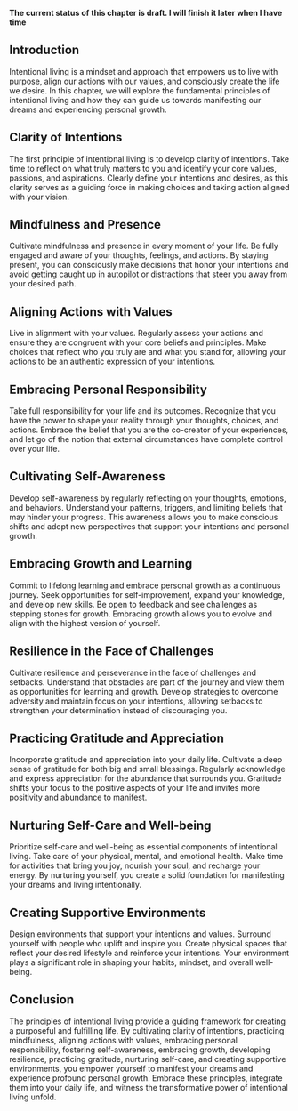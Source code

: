 **The current status of this chapter is draft. I will finish it later when I have time**

Introduction
------------

Intentional living is a mindset and approach that empowers us to live with purpose, align our actions with our values, and consciously create the life we desire. In this chapter, we will explore the fundamental principles of intentional living and how they can guide us towards manifesting our dreams and experiencing personal growth.

Clarity of Intentions
---------------------

The first principle of intentional living is to develop clarity of intentions. Take time to reflect on what truly matters to you and identify your core values, passions, and aspirations. Clearly define your intentions and desires, as this clarity serves as a guiding force in making choices and taking action aligned with your vision.

Mindfulness and Presence
------------------------

Cultivate mindfulness and presence in every moment of your life. Be fully engaged and aware of your thoughts, feelings, and actions. By staying present, you can consciously make decisions that honor your intentions and avoid getting caught up in autopilot or distractions that steer you away from your desired path.

Aligning Actions with Values
----------------------------

Live in alignment with your values. Regularly assess your actions and ensure they are congruent with your core beliefs and principles. Make choices that reflect who you truly are and what you stand for, allowing your actions to be an authentic expression of your intentions.

Embracing Personal Responsibility
---------------------------------

Take full responsibility for your life and its outcomes. Recognize that you have the power to shape your reality through your thoughts, choices, and actions. Embrace the belief that you are the co-creator of your experiences, and let go of the notion that external circumstances have complete control over your life.

Cultivating Self-Awareness
--------------------------

Develop self-awareness by regularly reflecting on your thoughts, emotions, and behaviors. Understand your patterns, triggers, and limiting beliefs that may hinder your progress. This awareness allows you to make conscious shifts and adopt new perspectives that support your intentions and personal growth.

Embracing Growth and Learning
-----------------------------

Commit to lifelong learning and embrace personal growth as a continuous journey. Seek opportunities for self-improvement, expand your knowledge, and develop new skills. Be open to feedback and see challenges as stepping stones for growth. Embracing growth allows you to evolve and align with the highest version of yourself.

Resilience in the Face of Challenges
------------------------------------

Cultivate resilience and perseverance in the face of challenges and setbacks. Understand that obstacles are part of the journey and view them as opportunities for learning and growth. Develop strategies to overcome adversity and maintain focus on your intentions, allowing setbacks to strengthen your determination instead of discouraging you.

Practicing Gratitude and Appreciation
-------------------------------------

Incorporate gratitude and appreciation into your daily life. Cultivate a deep sense of gratitude for both big and small blessings. Regularly acknowledge and express appreciation for the abundance that surrounds you. Gratitude shifts your focus to the positive aspects of your life and invites more positivity and abundance to manifest.

Nurturing Self-Care and Well-being
----------------------------------

Prioritize self-care and well-being as essential components of intentional living. Take care of your physical, mental, and emotional health. Make time for activities that bring you joy, nourish your soul, and recharge your energy. By nurturing yourself, you create a solid foundation for manifesting your dreams and living intentionally.

Creating Supportive Environments
--------------------------------

Design environments that support your intentions and values. Surround yourself with people who uplift and inspire you. Create physical spaces that reflect your desired lifestyle and reinforce your intentions. Your environment plays a significant role in shaping your habits, mindset, and overall well-being.

Conclusion
----------

The principles of intentional living provide a guiding framework for creating a purposeful and fulfilling life. By cultivating clarity of intentions, practicing mindfulness, aligning actions with values, embracing personal responsibility, fostering self-awareness, embracing growth, developing resilience, practicing gratitude, nurturing self-care, and creating supportive environments, you empower yourself to manifest your dreams and experience profound personal growth. Embrace these principles, integrate them into your daily life, and witness the transformative power of intentional living unfold.
